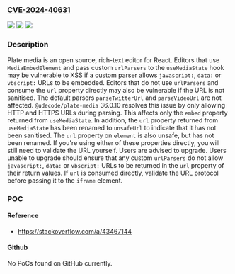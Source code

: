 ### [CVE-2024-40631](https://cve.mitre.org/cgi-bin/cvename.cgi?name=CVE-2024-40631)
![](https://img.shields.io/static/v1?label=Product&message=plate&color=blue)
![](https://img.shields.io/static/v1?label=Version&message=%3D%20%3C%2036.0.10%20&color=brighgreen)
![](https://img.shields.io/static/v1?label=Vulnerability&message=CWE-79%3A%20Improper%20Neutralization%20of%20Input%20During%20Web%20Page%20Generation%20('Cross-site%20Scripting')&color=brighgreen)

### Description

Plate media is an open source, rich-text editor for React. Editors that use `MediaEmbedElement` and pass custom `urlParsers` to the `useMediaState` hook may be vulnerable to XSS if a custom parser allows `javascript:`, `data:` or `vbscript:` URLs to be embedded. Editors that do not use `urlParsers` and consume the `url` property directly may also be vulnerable if the URL is not sanitised. The default parsers `parseTwitterUrl` and `parseVideoUrl` are not affected. `@udecode/plate-media` 36.0.10 resolves this issue by only allowing HTTP and HTTPS URLs during parsing. This affects only the `embed` property returned from `useMediaState`. In addition, the `url` property returned from `useMediaState` has been renamed to `unsafeUrl` to indicate that it has not been sanitised. The `url` property on `element` is also unsafe, but has not been renamed. If you're using either of these properties directly, you will still need to validate the URL yourself. Users are advised to upgrade. Users unable to upgrade should ensure that any custom `urlParsers` do not allow `javascript:`, `data:` or `vbscript:` URLs to be returned in the `url` property of their return values. If `url` is consumed directly, validate the URL protocol before passing it to the `iframe` element.

### POC

#### Reference
- https://stackoverflow.com/a/43467144

#### Github
No PoCs found on GitHub currently.

